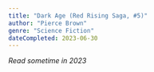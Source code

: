```yaml
---
title: "Dark Age (Red Rising Saga, #5)"
author: "Pierce Brown"
genre: "Science Fiction"
dateCompleted: 2023-06-30
---
```


*Read sometime in 2023*

